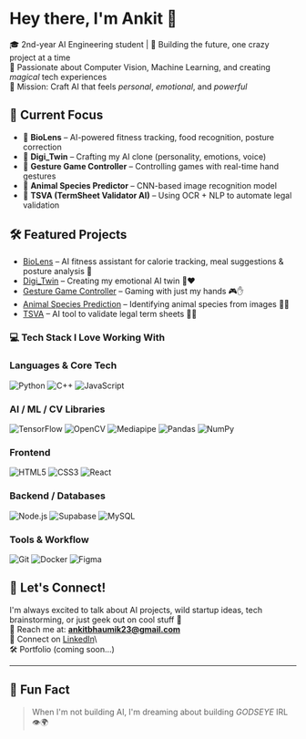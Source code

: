 # Hey there, I'm Ankit 👋

🎓 2nd-year AI Engineering student | 🚀 Building the future, one crazy project at a time\
🌟 Passionate about Computer Vision, Machine Learning, and creating *magical* tech experiences\
🎯 Mission: Craft AI that feels *personal*, *emotional*, and *powerful*

## 🚀 Current Focus

- 🌱 **BioLens** – AI-powered fitness tracking, food recognition, posture correction
- 🧠 **Digi\_Twin** – Crafting my AI clone (personality, emotions, voice)
- 🏉️ **Gesture Game Controller** – Controlling games with real-time hand gestures
- 🐾 **Animal Species Predictor** – CNN-based image recognition model
- 💜 **TSVA (TermSheet Validator AI)** – Using OCR + NLP to automate legal validation

## 🛠️ Featured Projects

- [BioLens](link) – AI fitness assistant for calorie tracking, meal suggestions & posture analysis 🍎
- [Digi\_Twin](link) – Creating my emotional AI twin 🤖❤️
- [Gesture Game Controller](link) – Gaming with just my hands 🎮✋
- [Animal Species Prediction](link) – Identifying animal species from images 🐯📸
- [TSVA](link) – AI tool to validate legal term sheets 📁🤖


### 💻 Tech Stack I Love Working With

<h3>Languages & Core Tech</h3> 
<p>
  <img alt="Python" src="https://img.shields.io/badge/-Python-3776AB?style=flat-square&logo=python&logoColor=white" />
  <img alt="C++" src="https://img.shields.io/badge/-C++-00599C?style=flat-square&logo=cplusplus&logoColor=white" />
  <img alt="JavaScript" src="https://img.shields.io/badge/-JavaScript-F7DF1C?style=flat-square&logo=javascript&logoColor=black" />
</p>

<h3>AI / ML / CV Libraries</h3> 
<p>
  <img alt="TensorFlow" src="https://img.shields.io/badge/-TensorFlow-FF6F00?style=flat-square&logo=tensorflow&logoColor=white" />
  <img alt="OpenCV" src="https://img.shields.io/badge/-OpenCV-5C3EE8?style=flat-square&logo=opencv&logoColor=white" />
  <img alt="Mediapipe" src="https://img.shields.io/badge/-Mediapipe-FF9800?style=flat-square&logo=google&logoColor=white" />
  <img alt="Pandas" src="https://img.shields.io/badge/-Pandas-150458?style=flat-square&logo=pandas&logoColor=white" />
  <img alt="NumPy" src="https://img.shields.io/badge/-NumPy-013243?style=flat-square&logo=numpy&logoColor=white" />
</p>

<h3>Frontend</h3> 
<p>
  <img alt="HTML5" src="https://img.shields.io/badge/-HTML5-E34F26?style=flat-square&logo=html5&logoColor=white" />
  <img alt="CSS3" src="https://img.shields.io/badge/-CSS3-1572B6?style=flat-square&logo=css3&logoColor=white" />
  <img alt="React" src="https://img.shields.io/badge/-React-45b8d8?style=flat-square&logo=react&logoColor=white" />
</p>

<h3>Backend / Databases</h3> 
<p>
  <img alt="Node.js" src="https://img.shields.io/badge/-Node.js-43853d?style=flat-square&logo=node.js&logoColor=white" />
  <img alt="Supabase" src="https://img.shields.io/badge/-Supabase-3ECF8E?style=flat-square&logo=supabase&logoColor=white" />
  <img alt="MySQL" src="https://img.shields.io/badge/-MySQL-4479A1?style=flat-square&logo=mysql&logoColor=white" />
</p>

<h3>Tools & Workflow</h3> 
<p>
  <img alt="Git" src="https://img.shields.io/badge/-Git-F05032?style=flat-square&logo=git&logoColor=white" />
  <img alt="Docker" src="https://img.shields.io/badge/-Docker-46a2f1?style=flat-square&logo=docker&logoColor=white" />
  <img alt="Figma" src="https://img.shields.io/badge/-Figma-F24E1E?style=flat-square&logo=figma&logoColor=white" />
</p>

## 📨 Let's Connect!

I'm always excited to talk about AI projects, wild startup ideas, tech brainstorming, or just geek out on cool stuff 🚀\
📩 Reach me at: **ankitbhaumik23@gmail.com**\
🔗 Connect on [LinkedIn](https://www.linkedin.com/in/ankitbhaumik/)\  
🛠️ Portfolio (coming soon...)

---

## 🌟 Fun Fact

> When I'm not building AI, I'm dreaming about building *GODSEYE* IRL 👁️🌍
